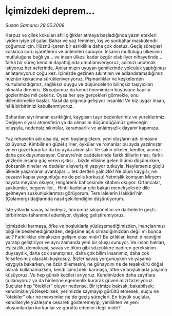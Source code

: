 # İçimizdeki deprem...

*Suzan Samancı 29.05.2009*

<div class="taraf_structure_2col_1zq">
<div class="margen_n">



 <p>Karpuz ve çilek kokuları afili çığlıklar atmaya başladığında yazın etekleri iyiden iyiye zil çalar. Bahar ve yaz feminen, kış ve sonbahar maskülendir çoğumuz için. Hüznü içeren bir esriklikle daha çok dostuz. Geçiş süreçleri koskoca soru işaretlerini ve ünlemleri sunuyor. İnsanın mutluluğu ülkesinin mutluluğuna bağlı ya... ve insan ülkesi kadar özgür olabiliyor nihayetinde... farklı bir süreç kendini dayattığında umutlanıveriyoruz, acımızı unutmak istiyoruz her seferinde. Anılarımızın uyuyan gemilerinde yolculuk yaptığımızı anlatamıyoruz çoğu kez. İçimizde gezinen sıkıntının ve adlandıramadığımız hüznün kıskacına sürükleniveriyoruz. Pişmanlıklar ve keşkelerden kurtulamadığımız, sağlıksız duygu ve düşüncelerin bilinçsiz taşıyıcıları olmakta direniriz. Birçoğumuz da kendi önemimizin büyüsüne kapılıp gözlerimize mil çekeriz. Oysa her şey gerçekleri görmekle, onu dillendirmekle başlar. Nasıl da çılgınca gelişiyor insanlık! Ve biz uygar insan, hâlâ birbirimizi kabullenmiyoruz. <br/><br/>Bahardan sıyrılmanın esrikliğini, kaygısını taşır bedenlerimiz ve yüreklerimiz. Değişen siyasi atmosferin ya da olmasını düşündüğümüz geleceğin telaşıyla, nedensiz sıkıntılar, karamsarlık ve anlamsızlık dayanır kapımıza. <br/><br/>Yaz rehavetin adı olsa da, yeni başlangıçların, yeni oluşların adı olmasını özlüyoruz. Kimbilir en güzel şiirler, öyküler ve romanlar bu ayda yazılmıştır ve en güzel kararlar da bu ayda alınmıştır. Ve sakin ülkeler, kentler, acımızı daha çok duyumsatıyor. Cenevre’nin caddelerinde farklı dillerin tınısı, farklı yüzlerin insana güç veren ışıltısı... bizde ellisine gelen ölümü düşünürken, doksanlık nineler ve dedeler alışverişini yapıyor tutkuyla. Neylerseniz güçlü ülkede yaşamanın avantajları... tek dertleri yalnızlık! Ne ölüm kaygısı, ne cezaevi kapısı yorgunluğu ne de polis korkusu! Yetmişlik komşum Miryem hayata meydan okuyor, rengârenk bahçesinde kitabını okuyor. Ortancalar, zakkumlar, begonviller... Hintli kadınlar gibi bakan menekşelerde dile gelmeyen suskunluklarımızı görüyorum. Ters lalelerin Hakkâri’nin (Çolamerg) dağlarında nasıl şekillendiğini düşünüyorum. <br/><br/>İşte yıllardır savaş halindeyiz, ömrümüz sıkıyönetim ve darbelerle geçti... birbirimize tahammül edemiyor, diyalog geliştiremiyoruz. <br/><br/>İçimizdeki karmaşa, öfke ve boşluklarla yüzleşemediğimizden, inançlarımızı bilgi ile beslemediğimizden, değişime açık olmadığımızdan değil mi bunca acı? Farklılıklar olmaksızın gelişim olası mıdır? Bu zıtlıklar, kendi dinamiğini yaratıp geliştiriyor ve aynı zamanda yeni bir oluşu sunuyor. Ve insan hakları, eşitsizlik, demokrasi, savaş ve ölüm gibi sözcüklere nadiren gereksinim duysaydık, daha çok sanatçımız, daha çok bilim insanımız, daha çok felsefecimiz olacaktı kuşkusuz. Bizler savaş yorgunuyken ve yaşama kaygıyla bakarken, ne özür dilemesini, ne günaydını ne de teşekkürü doğal olarak kullanamazken, kendi içimizdeki karmaşa, öfke ve boşluklarla yaşama küsüyoruz. Ve hep günah keçileri arıyoruz. Kendimizden daha zayıflara çullanıyoruz ya da birilerine egemenlik kurarak güvenimizi tazeliyoruz. Suçlular hep “ötekiler” oluyor nedense. Bir içimize baksak, bakabilsek; kendimizle yüzleşebilsek, yerimizde saymayıp gürültü etmesek, suçlu ne “ötekiler” olur ne mevsimler ne de geçiş süreçleri. En büyük suçlular, kendileriyle yüzleşme cesareti gösteremeyip, yenilikten ve yeni oluşumlardan korkanlar ve gürültü edenler değil midir?</p>
<br/>
<br/>
<br/>



<br/>


<div id="taraf_not">
</div>

</div>


</div>
